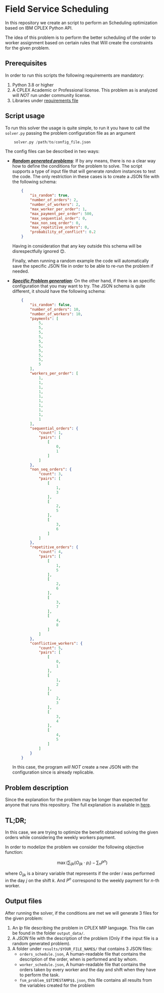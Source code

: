 # Field Service Scheduling

In this repository we create an script to perform an Scheduling optimization
based on IBM CPLEX Python API.

The idea of this problem is to perform the better scheduling of the order to
worker assignment based on certain rules that Will create the constraints
for the given problem.

## Prerequisites

In order to run this scripts the following requirements are mandatory:

1. Python 3.8 or higher
2. A CPLEX Academic or Professional license. This problem as is analyzed
will *NOT* run under community license.
3. Libraries under [requirements file](./requirements.txt)

## Script usage

To run this solver the usage is quite simple, to run it you have to call the
`solver.py` passing the problem configuration file as an argument

```python
    solver.py /path/to/config_file.json
```

The config files can be described in two ways:

- [***Random generated problems***](./input_data/example_random.json): If by any means, there is no a clear way how to 
define the conditions for the problem to solve. The script supports a type
of input file that will generate _random_ instances to test the code.
The only restriction in these cases is to create a JSON file with the 
following schema:

    ```json
        {
            "is_random": true,
            "number_of_orders": 2,
            "number_of_workers": 2,
            "max_worker_per_order": 1,
            "max_payment_per_order": 500,
            "max_sequential_order": 0,
            "max_non_seq_order": 0,
            "max_repetitive_orders": 0,
            "probability_of_conflict": 0.2
        }
    ```

    Having in consideration that any key outside this schema will be disrespectfully ignored 😊.

    Finally, when running a random example the code will automatically save
    the specific JSON file in order to be able to re-run the problem if
    needed.

- [***Specific Problem generation***](./input_data/example_non_random.json): On the other hand, if there is an specific
configuration that you may want to try. The JSON schema is quite different, it
should have the following schema:

    ```json
        {
            "is_random": false,
            "number_of_orders": 10,
            "number_of_workers": 10,
            "payments": [
                5,
                5,
                5,
                5,
                5,
                5,
                5,
                5,
                5,
                5
            ],
            "workers_per_order": [
                1,
                1,
                1,
                1,
                1,
                1,
                1,
                1,
                1,
                1
            ],
            "sequential_orders": {
                "count": 1,
                "pairs": [
                    [
                        0,
                        1
                    ]
                ]
            },
            "non_seq_orders": {
                "count": 3,
                "pairs": [
                    [
                        1,
                        3
                    ],
                    [
                        2,
                        5
                    ],
                    [
                        3,
                        6
                    ]
                ]
            },
            "repetitive_orders": {
                "count": 4,
                "pairs": [
                    [
                        1,
                        5
                    ],
                    [
                        2,
                        6
                    ],
                    [
                        3,
                        7
                    ],
                    [
                        4,
                        8
                    ]
                ]
            },
            "conflictive_workers": {
                "count": 5,
                "pairs": [
                    [
                        0,
                        1
                    ],
                    [
                        1,
                        2
                    ],
                    [
                        2,
                        3
                    ],
                    [
                        3,
                        4
                    ],
                    [
                        4,
                        5
                    ]
                ]
            }
        }
    ```
    
    In this case, the program _will NOT_ create a new JSON with the configuration
    since is already replicable.

## Problem description

Since the explanation for the problem may be longer than expected for anyone
that runs this repository. The full explanation is available in 
[here](./modeling_information/problem_description.md).

## TL;DR;

In this case, we are trying to optimize the benefit obtained solving the given
orders while considering the weekly workers payment.

In order to modelize the problem we consider the following objective function:

$$
    \max{
        \bigg(
            \sum_{ijk} (O_{ijk}\cdot p_i)-\sum_n P^n
        \bigg)
        }
$$

where $O_{ijk}$ is a binary variable that represents if the order $i$ was 
performed in the day _j_ on the shift _k_. And $P^n$ correspond to the 
weekly payment for $n$-th worker.

## Output files

After running the solver, if the conditions are met we will generate 3 files for
the given problem:

1. An _lp_ file describing the problem in CPLEX MIP language. This file can be
found in the folder `output_data/`.
2. A _JSON_ file with the description of the problem (Only if the input file
is a random generated problem).
3. A folder under `results/$YOUR_FILE_NAME$/` that contains 3 JSON files:
    - `orders_schedule.json`, A human-readable file that contains the description
    of the order, when is performed and by whom.
    - `worker_schedule.json`, A human-readable file that contains the orders
    taken by every worker and the day and shift when they have to perform the
    task.
    - `fsm_problem_$$TIMESTAMP$$.json`, this file contains all results from the
    variables created for the problem